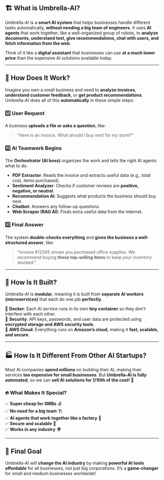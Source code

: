 ## 🏗️ **What is Umbrella-AI?**
Umbrella-AI is a **smart AI system** that helps businesses handle different tasks automatically, **without needing a big team of engineers.** It uses **AI agents** that work together, like a well-organized group of robots, to **analyze documents, understand text, give recommendations, chat with users, and fetch information from the web**.

Think of it like a **digital assistant** that businesses can use **at a much lower price** than the expensive AI solutions available today.

---

## 🔧 **How Does It Work?**
Imagine you own a small business and need to **analyze invoices**, **understand customer feedback**, or **get product recommendations**. Umbrella-AI does all of this **automatically** in these simple steps:

### 1️⃣ **User Request**
A business **uploads a file or asks a question**, like:
> "Here is an invoice. What should I buy next for my store?"

### 2️⃣ **AI Teamwork Begins**
The **Orchestrator (AI boss)** organizes the work and tells the right AI agents what to do.

- **PDF Extractor**: Reads the invoice and extracts useful data (e.g., total cost, items purchased).
- **Sentiment Analyzer**: Checks if customer reviews are **positive, negative, or neutral**.
- **Recommendation AI**: Suggests what products the business should buy next.
- **Chatbot**: Answers any follow-up questions.
- **Web Scraper (RAG AI)**: Finds extra useful data from the internet.

### 3️⃣ **Final Answer**
The system **double-checks everything** and **gives the business a well-structured answer**, like:
> "Invoice #12345 shows you purchased office supplies. We recommend buying **these top-selling items** to keep your inventory stocked."

---

## 🚀 **How Is It Built?**
Umbrella-AI is **modular**, meaning it is built from **separate AI workers (microservices)** that each do one job **perfectly**.

🔹 **Docker**: Each AI service runs in its own **tiny container** so they don't interfere with each other.  
🔹 **Security**: API keys, passwords, and user data are protected using **encrypted storage and AWS security tools**.  
🔹 **AWS Cloud**: Everything runs on **Amazon’s cloud**, making it **fast, scalable, and secure**.

---

## 🏭 **How Is It Different From Other AI Startups?**
Most AI companies **spend millions** on building their AI, making their services **too expensive for small businesses**. But **Umbrella-AI is fully automated**, so we can **sell AI solutions for 1/10th of the cost!** 🚀

### 🔥 **What Makes It Special?**
✅ **Super cheap for SMBs** 💰  
✅ **No need for a big team** 🏗️  
✅ **AI agents that work together like a factory** 🤖  
✅ **Secure and scalable** 🔐  
✅ **Works in any industry** 🌍  

---

## 🎯 **Final Goal**
Umbrella-AI will **change the AI industry** by making **powerful AI tools affordable** for all businesses, not just big corporations. It’s a **game-changer** for small and medium businesses worldwide!